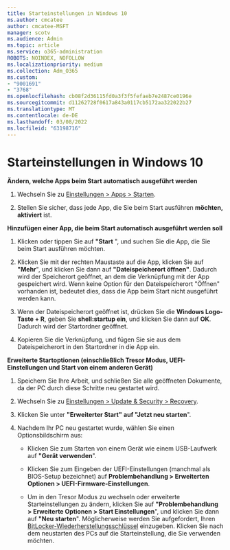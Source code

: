 ```yaml
---
title: Starteinstellungen in Windows 10
ms.author: cmcatee
author: cmcatee-MSFT
manager: scotv
ms.audience: Admin
ms.topic: article
ms.service: o365-administration
ROBOTS: NOINDEX, NOFOLLOW
ms.localizationpriority: medium
ms.collection: Adm_O365
ms.custom:
- "9001691"
- "3768"
ms.openlocfilehash: cb08f2d36115fd0a3f3f5fefaeb7e2487ce0196e
ms.sourcegitcommit: d11262728f0617a843a0117cb5172aa322022b27
ms.translationtype: MT
ms.contentlocale: de-DE
ms.lasthandoff: 03/08/2022
ms.locfileid: "63198716"
---
```

# <a name="startup-settings-in-windows-10"></a>Starteinstellungen in Windows 10

**Ändern, welche Apps beim Start automatisch ausgeführt werden**

1. Wechseln Sie zu [Einstellungen > Apps > Starten](ms-settings:startupapps?activationSource=GetHelp).

2. Stellen Sie sicher, dass jede App, die Sie beim Start ausführen **möchten, aktiviert** ist.

**Hinzufügen einer App, die beim Start automatisch ausgeführt werden soll**

1. Klicken oder tippen Sie auf **"Start** ", und suchen Sie die App, die Sie beim Start ausführen möchten.

2. Klicken Sie mit der rechten Maustaste auf die App, klicken Sie auf **"Mehr**", und klicken Sie dann auf **"Dateispeicherort öffnen"**. Dadurch wird der Speicherort geöffnet, an dem die Verknüpfung mit der App gespeichert wird. Wenn keine Option für den Dateispeicherort "Öffnen" vorhanden ist, bedeutet dies, dass die App beim Start nicht ausgeführt werden kann.

3. Wenn der Dateispeicherort geöffnet ist, drücken Sie die **Windows Logo-Taste + R**, geben Sie **shell:startup ein**, und klicken Sie dann auf **OK**. Dadurch wird der Startordner geöffnet.

4. Kopieren Sie die Verknüpfung, und fügen Sie sie aus dem Dateispeicherort in den Startordner in die App ein.

**Erweiterte Startoptionen (einschließlich Tresor Modus, UEFI-Einstellungen und Start von einem anderen Gerät)**

1. Speichern Sie Ihre Arbeit, und schließen Sie alle geöffneten Dokumente, da der PC durch diese Schritte neu gestartet wird.

2. Wechseln Sie zu [Einstellungen > Update & Security > Recovery](ms-settings:recovery?activationSource=GetHelp).

3. Klicken Sie unter **"Erweiterter Start"** **auf "Jetzt neu starten**". 

4. Nachdem Ihr PC neu gestartet wurde, wählen Sie einen Optionsbildschirm aus:

    - Klicken Sie zum Starten von einem Gerät wie einem USB-Laufwerk auf **"Gerät verwenden**".

    - Klicken Sie zum Eingeben der UEFI-Einstellungen (manchmal als BIOS-Setup bezeichnet) auf **Problembehandlung > Erweiterten Optionen > UEFI-Firmware-Einstellungen**. 

    - Um in den Tresor Modus zu wechseln oder erweiterte Starteinstellungen zu ändern, klicken Sie auf **"Problembehandlung > Erweiterte Optionen > Start Einstellungen**", und klicken Sie dann auf **"Neu starten**". Möglicherweise werden Sie aufgefordert, Ihren [BitLocker-Wiederherstellungsschlüssel](https://support.microsoft.com/help/4026181/windows-10-find-my-bitlocker-recovery-key) einzugeben. Klicken Sie nach dem neustarten des PCs auf die Starteinstellung, die Sie verwenden möchten.